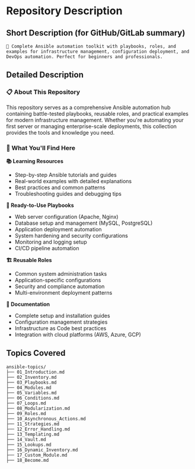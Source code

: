 # Repository Description

## Short Description (for GitHub/GitLab summary)
```
🚀 Complete Ansible automation toolkit with playbooks, roles, and examples for infrastructure management, configuration deployment, and DevOps automation. Perfect for beginners and professionals.
```

## Detailed Description

### 📋 About This Repository

This repository serves as a comprehensive Ansible automation hub containing battle-tested playbooks, reusable roles, and practical examples for modern infrastructure management. Whether you're automating your first server or managing enterprise-scale deployments, this collection provides the tools and knowledge you need.

### 🎯 What You'll Find Here

**📚 Learning Resources**
- Step-by-step Ansible tutorials and guides
- Real-world examples with detailed explanations
- Best practices and common patterns
- Troubleshooting guides and debugging tips

**🔧 Ready-to-Use Playbooks**
- Web server configuration (Apache, Nginx)
- Database setup and management (MySQL, PostgreSQL)
- Application deployment automation
- System hardening and security configurations
- Monitoring and logging setup
- CI/CD pipeline automation

**🏗️ Reusable Roles**
- Common system administration tasks
- Application-specific configurations
- Security and compliance automation
- Multi-environment deployment patterns

**📖 Documentation**
- Complete setup and installation guides
- Configuration management strategies
- Infrastructure as Code best practices
- Integration with cloud platforms (AWS, Azure, GCP)


## Topics Covered

```
ansible-topics/
├── 01_Introduction.md
├── 02_Inventory.md
├── 03_Playbooks.md
├── 04_Modules.md
├── 05_Variables.md
├── 06_Conditions.md
├── 07_Loops.md
├── 08_Modularization.md
├── 09_Roles.md
├── 10_Asynchronous_Actions.md
├── 11_Strategies.md
├── 12_Error_Handling.md
├── 13_Templating.md
├── 14_Vault.md
├── 15_Lookups.md
├── 16_Dynamic_Inventory.md
├── 17_Custom_Module.md
├── 18_Become.md
```

